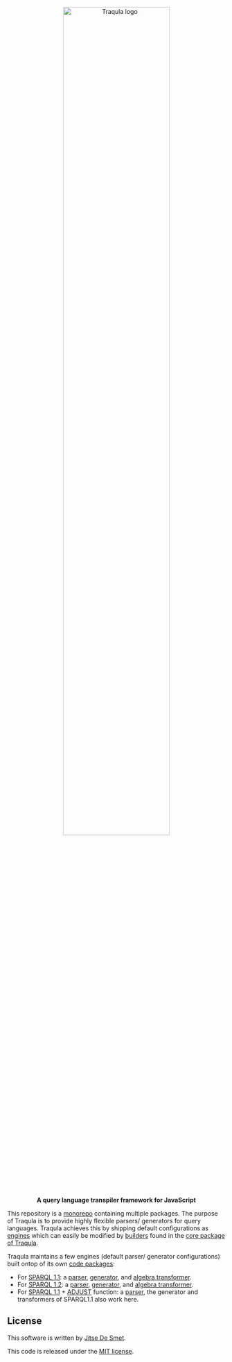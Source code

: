 <p align="center">
    <img alt="Traqula logo" width="70%" style="border-radius: 20px" src="assets/white-on-red/logo-white-on-red-lettered-social.png">
</p>

<p align="center">
  <strong>A query language transpiler framework for JavaScript</strong>
</p>

This repository is a [monorepo](https://monorepo.tools/) containing multiple packages.
The purpose of Traqula is to provide highly flexible parsers/ generators for query languages.
Traqula achieves this by shipping default configurations as [engines](/engines) which can easily be modified by [builders](https://refactoring.guru/design-patterns/builder) found in the [core package of Traqula](/packages/core).

Traqula maintains a few engines (default parser/ generator configurations) built ontop of its own [code packages](/packages):
* For [SPARQL 1.1](https://www.w3.org/TR/sparql11-query/): a [parser](/engines/parser-sparql-1-1), [generator](/engines/generator-sparql-1-1), and [algebra transformer](engines/algebra-sparql-1-1).
* For [SPARQL 1.2](https://www.w3.org/TR/sparql12-query/): a [parser](/engines/parser-sparql-1-2), [generator](./engines/generator-sparql-1-2), and [algebra transformer](engines/algebra-sparql-1-2).
* For [SPARQL 1.1](https://www.w3.org/TR/sparql11-query/#grammar) + [ADJUST](https://github.com/w3c/sparql-dev/blob/main/SEP/SEP-0002/sep-0002.md) function: a [parser](/engines/parser-sparql-1-1-adjust), the generator and transformers of SPARQL1.1 also work here.

## License

This software is written by [Jitse De Smet](https://jitsedesmet.be/).

This code is released under the [MIT license](https://opensource.org/license/MIT).
